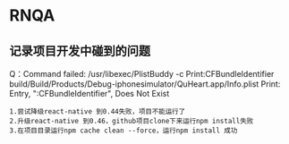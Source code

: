 # RNQA

## 记录项目开发中碰到的问题

Q：Command failed: /usr/libexec/PlistBuddy -c Print:CFBundleIdentifier build/Build/Products/Debug-iphonesimulator/QuHeart.app/Info.plist
Print: Entry, ":CFBundleIdentifier", Does Not Exist

```
1.尝试降级react-native 到0.44失败，项目不能运行了
2.升级react-native 到0.46，github项目clone下来运行npm install失败
3.在项目目录运行npm cache clean --force，运行npm install 成功
```

